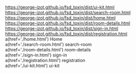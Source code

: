 https://george-izot.github.io/fsd_toxin/dist/ui-kit.html<br>
https://george-izot.github.io/fsd_toxin/dist/search-room.html<br>
https://george-izot.github.io/fsd_toxin/dist/home.html<br>
https://george-izot.github.io/fsd_toxin/dist/room-details.html<br>
https://george-izot.github.io/fsd_toxin/dist/sign-in.html<br>
https://george-izot.github.io/fsd_toxin/dist/registration.html<br>
a(href='./home.html') Home<br>
a(href='./search-room.html') search-room<br>
a(href='./room-details.html') room-details<br>
a(href='./sign-in.html') sign-in<br>
a(href='./registration.html') registration<br>
a(href='./ui-kit.html') ui-kit<br>
